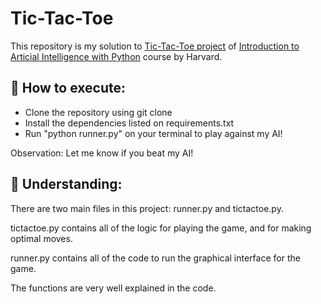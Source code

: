 # Tic-Tac-Toe
This repository is my solution to [Tic-Tac-Toe project](https://cs50.harvard.edu/ai/2020/projects/0/tictactoe/) of [Introduction to Articial Intelligence with Python](https://learning.edx.org/course/course-v1:HarvardX+CS50AI+1T2020/home) course by Harvard.

## 🚀 How to execute:
- Clone the repository using git clone 
- Install the dependencies listed on requirements.txt
- Run "python runner.py" on your terminal to play against my AI!

Observation: Let me know if you beat my AI!

## 🔎 Understanding:
There are two main files in this project: runner.py and tictactoe.py.

tictactoe.py contains all of the logic for playing the game, and for making optimal moves. 

runner.py contains all of the code to run the graphical interface for the game.

The functions are very well explained in the code.

